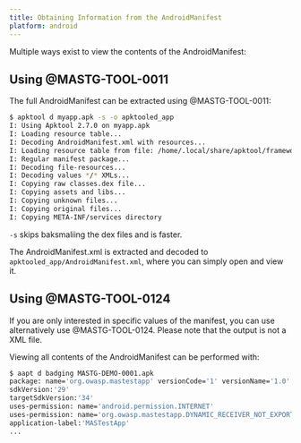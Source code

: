 ```yaml
--- 
title: Obtaining Information from the AndroidManifest
platform: android 
---
```


Multiple ways exist to view the contents of the AndroidManifest:

## Using @MASTG-TOOL-0011

The full AndroidManifest can be extracted using @MASTG-TOOL-0011:

```sh
$ apktool d myapp.apk -s -o apktooled_app
I: Using Apktool 2.7.0 on myapp.apk
I: Loading resource table...
I: Decoding AndroidManifest.xml with resources...
I: Loading resource table from file: /home/.local/share/apktool/framework/1.apk
I: Regular manifest package...
I: Decoding file-resources...
I: Decoding values */* XMLs...
I: Copying raw classes.dex file...
I: Copying assets and libs...
I: Copying unknown files...
I: Copying original files...
I: Copying META-INF/services directory
```

`-s` skips baksmaliing the dex files and is faster.

The AndroidManifest.xml is extracted and decoded to `apktooled_app/AndroidManifest.xml`, where you can simply open and view it.

## Using @MASTG-TOOL-0124

If you are only interested in specific values of the manifest, you can use alternatively use @MASTG-TOOL-0124. Please note that the output is not a XML file.

Viewing all contents of the AndroidManifest can be performed with:

```bash
$ aapt d badging MASTG-DEMO-0001.apk
package: name='org.owasp.mastestapp' versionCode='1' versionName='1.0' platformBuildVersionName='14' platformBuildVersionCode='34' compileSdkVersion='34' compileSdkVersionCodename='14'
sdkVersion:'29'
targetSdkVersion:'34'
uses-permission: name='android.permission.INTERNET'
uses-permission: name='org.owasp.mastestapp.DYNAMIC_RECEIVER_NOT_EXPORTED_PERMISSION'
application-label:'MASTestApp'
...
```

